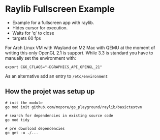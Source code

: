 # Raylib Fullscreen Example

- Example for a fullscreen app with raylib.
- Hides cursor for execution.
- Waits for 'q' to close
- targets 60 fps

For Arch Linux VM with Wayland on M2 Mac with QEMU at the moment of writing this only OpenGL 2.1
is support. While 3.3 is standard you have to manually set the environment with:
```shell
export CGO_CFLAGS="-DGRAPHICS_API_OPENGL_21"
```

As an alternative add an entry to `/etc/environment`


## How the projet was setup up
```shell
# init the module
go mod init github.com/mopore/go_playground/raylib/basictestvm

# search for dependencies in existing source code
go mod tidy

# pre download dependencies
go get -u ./...

```
